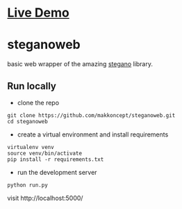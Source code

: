 # [Live Demo](http://steganoweb.ml/)
# steganoweb
basic web wrapper of the amazing [stegano](https://github.com/cedricbonhomme/Stegano) library.

## Run locally

- clone the repo
```
git clone https://github.com/makkoncept/steganoweb.git
cd steganoweb
```
- create a virtual environment and install requirements
```
virtualenv venv
source venv/bin/activate
pip install -r requirements.txt
```
- run the development server
```
python run.py
```
visit http://localhost:5000/ 
